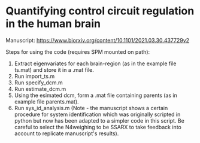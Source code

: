# Quantifying control circuit regulation in the human brain

Manuscript: https://www.biorxiv.org/content/10.1101/2021.03.30.437729v2

Steps for using the code (requires SPM mounted on path):

1. Extract eigenvariates for each brain-region (as in the example file ts.mat) and store it in a .mat file. 
2. Run import_ts.m 
3. Run specify_dcm.m
4. Run estimate_dcm.m
5. Using the esimated dcm, form a .mat file containing parents (as in example file parents.mat).
6. Run sys_id_analysis.m (Note - the manuscript shows a certain procedure for system identification which was originally scripted in python but now has been adapted to a simpler code in this script. Be careful to select the N4weighing to be SSARX to take feedback into account to replicate manuscript's results). 
